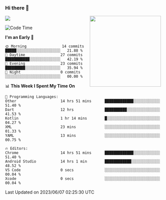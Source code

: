 ### Hi there 👋

![](https://metrics.lecoq.io/itaowu?template=classic&config.timezone=Asia%2FShanghai)
<img align='right' src="https://media.giphy.com/media/M9gbBd9nbDrOTu1Mqx/giphy.gif" width="230">

<!--START_SECTION:waka-->
![Code Time](http://img.shields.io/badge/Code%20Time-42%20hrs%2059%20mins-blue)

**I'm an Early 🐤** 

```text
🌞 Morning                14 commits          █████░░░░░░░░░░░░░░░░░░░░   21.88 % 
🌆 Daytime                27 commits          ███████████░░░░░░░░░░░░░░   42.19 % 
🌃 Evening                23 commits          █████████░░░░░░░░░░░░░░░░   35.94 % 
🌙 Night                  0 commits           ░░░░░░░░░░░░░░░░░░░░░░░░░   00.00 % 
```


📊 **This Week I Spent My Time On** 

```text
💬 Programming Languages: 
Other                    14 hrs 51 mins      █████████████░░░░░░░░░░░░   51.40 % 
Dart                     12 hrs              ██████████░░░░░░░░░░░░░░░   41.53 % 
Kotlin                   1 hr 14 mins        █░░░░░░░░░░░░░░░░░░░░░░░░   04.27 % 
XML                      23 mins             ░░░░░░░░░░░░░░░░░░░░░░░░░   01.33 % 
YAML                     13 mins             ░░░░░░░░░░░░░░░░░░░░░░░░░   00.75 % 

🔥 Editors: 
Chrome                   14 hrs 51 mins      █████████████░░░░░░░░░░░░   51.40 % 
Android Studio           14 hrs 1 min        ████████████░░░░░░░░░░░░░   48.52 % 
VS Code                  0 secs              ░░░░░░░░░░░░░░░░░░░░░░░░░   00.04 % 
Xcode                    0 secs              ░░░░░░░░░░░░░░░░░░░░░░░░░   00.04 % 
```


 Last Updated on 2023/06/07 02:25:30 UTC
<!--END_SECTION:waka-->

<!--
**itaowu/itaowu** is a ✨ _special_ ✨ repository because its `README.md` (this file) appears on your GitHub profile.

Here are some ideas to get you started:

- 🔭 I’m currently working on ...
- 🌱 I’m currently learning ...
- 👯 I’m looking to collaborate on ...
- 🤔 I’m looking for help with ...
- 💬 Ask me about ...
- 📫 How to reach me: ...
- 😄 Pronouns: ...
- ⚡ Fun fact: ...
-->

